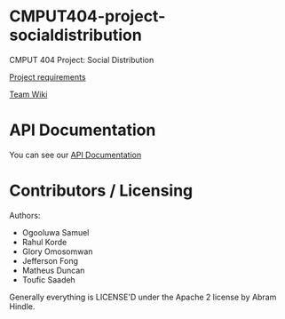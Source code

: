 CMPUT404-project-socialdistribution
===================================

CMPUT 404 Project: Social Distribution

[Project requirements](https://github.com/uofa-cmput404/project-socialdistribution/blob/master/project.org) 

[Team Wiki](https://github.com/uofa-cmput404/404f23project-http-academy/wiki)



API Documentation
===================================

You can see our [API Documentation](https://github.com/uofa-cmput404/404f23project-http-academy/wiki/API-Documentation)


Contributors / Licensing
========================

Authors:
    
* Ogooluwa Samuel
* Rahul Korde
* Glory Omosomwan
* Jefferson Fong 
* Matheus Duncan
* Toufic Saadeh

Generally everything is LICENSE'D under the  Apache 2 license by Abram Hindle.

